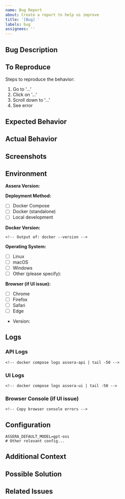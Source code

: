 ```yaml
---
name: Bug Report
about: Create a report to help us improve
title: '[Bug] '
labels: bug
assignees: ''
---
```


## Bug Description

<!-- A clear and concise description of what the bug is -->

## To Reproduce

Steps to reproduce the behavior:
1. Go to '...'
2. Click on '...'
3. Scroll down to '...'
4. See error

## Expected Behavior

<!-- A clear and concise description of what you expected to happen -->

## Actual Behavior

<!-- What actually happened -->

## Screenshots

<!-- If applicable, add screenshots to help explain your problem -->

## Environment

**Assera Version:**
<!-- e.g., v0.1.0, commit hash, or 'latest' -->

**Deployment Method:**
- [ ] Docker Compose
- [ ] Docker (standalone)
- [ ] Local development

**Docker Version:**
```
<!-- Output of: docker --version -->
```

**Operating System:**
- [ ] Linux
- [ ] macOS
- [ ] Windows
- [ ] Other (please specify):

**Browser (if UI issue):**
- [ ] Chrome
- [ ] Firefox
- [ ] Safari
- [ ] Edge
- Version:

## Logs

<!-- Please provide relevant logs -->

### API Logs
```
<!-- docker compose logs assera-api | tail -50 -->
```

### UI Logs
```
<!-- docker compose logs assera-ui | tail -50 -->
```

### Browser Console (if UI issue)
```
<!-- Copy browser console errors -->
```

## Configuration

<!-- Relevant parts of your .env file (remove sensitive data) -->

```env
ASSERA_DEFAULT_MODEL=gpt-oss
# Other relevant config...
```

## Additional Context

<!-- Add any other context about the problem here -->

## Possible Solution

<!-- If you have suggestions on how to fix the bug -->

## Related Issues

<!-- Link to related issues if any -->
